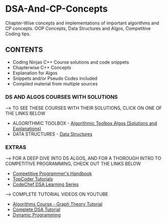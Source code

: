 # DSA-And-CP-Concepts

Chapter-Wise concepts and implementations of important algorithms and CP concepts. OOP Concepts, Data Structures and Algos, Competitive Coding tips.

## CONTENTS

- Coding Ninjas C++ Course solutions and code snippets
- Chapterwise C++ Concepts
- Explanation for Algos
- Snippets and/or Pseudo Codes included
- Compiled material from multiple sources

### DS AND ALGOS COURSES WITH SOLUTIONS

--> TO SEE THESE COURSES WITH THEIR SOLUTIONS, CLICK ON ONE OF THE LINKS BELOW

- ALGORITHMIC TOOLBOX - [Algorithmic Toolbox Algos (Solutions and Explanations)](https://github.com/devgoel186/Algorithmic_Toolbox_Algos)
- DATA STRUCTURES - [Data Structures](https://github.com/devgoel186/Data_Structures)

### EXTRAS

--> FOR A DEEP DIVE INTO DS ALGOS, AND FOR A THOROUGH INTRO TO COMPETITIVE PROGRAMMING, CHECK OUT THE LINKS BELOW

- [Competitive Programmer's Handbook](https://cses.fi/book/book.pdf)
- [TopCoder Tutorials](https://www.topcoder.com/community/competitive-programming/tutorials/)
- [CodeChef DSA Learning Series](https://www.codechef.com/LEARNDSA?order=desc&sortBy=successful_submissions)

--> COMPLETE TUTORIAL VIDEOS ON YOUTUBE

- [Algorithms Course - Graph Theory Tutorial](https://youtu.be/09_LlHjoEiY)
- [Complete DSA Tutorial](https://youtu.be/B31LgI4Y4DQ)
- [Dynamic Programming](https://youtu.be/oBt53YbR9Kk)
